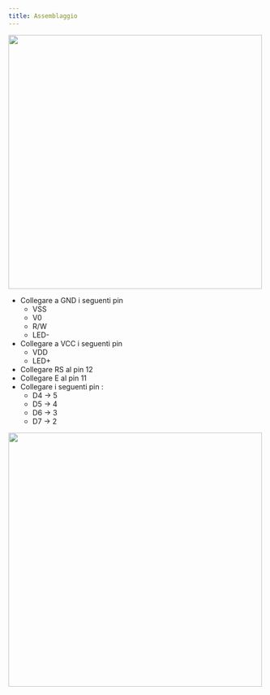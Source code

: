 ```yaml
---
title: Assemblaggio
---
```


<img src="http://projects.ebmstore.it/images/display-message/display_message.png" alt="" style="width: 500px;"/>

  * Collegare a GND i seguenti pin
     * VSS
     * V0
     * R/W
     * LED-
  * Collegare a VCC i seguenti pin
     * VDD
     * LED+
  * Collegare RS al pin 12
  * Collegare E al pin  11
  * Collegare i seguenti pin :
     * D4 -> 5
     * D5 -> 4
     * D6 -> 3
     * D7 -> 2

<img src="http://projects.ebmstore.it/images/display-message/1.jpg" alt="" style="width: 500px;"/>